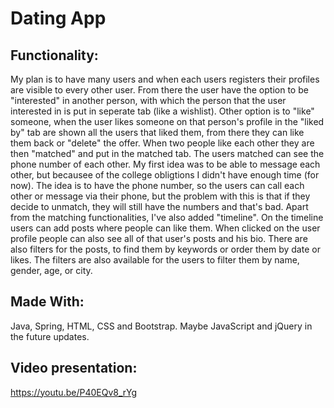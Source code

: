 # Dating App

## Functionality:

My plan is to have many users and when each users registers their profiles are visible to every other user. From there the user have the option to be "interested" in another person, with which the person that the user interested in is put in seperate tab (like a wishlist). Other option is to "like" someone, when the user likes someone on that person's profile in the "liked by" tab are shown all the users that liked them, from there they can like them back or "delete" the offer. When two people like each other they are then "matched" and put in the matched tab. The users matched can see the phone number of each other. My first idea was to be able to message each other, but becausee of the college obligtions I didn't have enough time (for now). The idea is to have the phone number, so the users can call each other or message via their phone, but the problem with this is that if they decide to unmatch, they will still have the numbers and that's bad. Apart from the matching functionalities, I've also added "timeline". On the timeline users can add posts where people can like them. When clicked on the user profile people can also see all of that user's posts and his bio. There are also filters for the posts, to find them by keywords or order them by date or likes. The filters are also available for the users to filter them by name, gender, age, or city.

## Made With:
Java, Spring, HTML, CSS and Bootstrap. Maybe JavaScript and jQuery in the future updates.

## Video presentation: 
https://youtu.be/P40EQv8_rYg